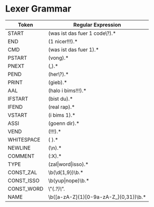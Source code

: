 # Lexer Grammar

|Token|Regular Expression|
|-----|------------------|
|START|(was ist das fuer 1 code\\?).*|
|END|(1 nicer!!!).*|
|CMD|(was ist das fuer 1).*|
|PSTART|(vong).*|
|PNEXT|(,).*|
|PEND|(her\\?).*|
|PRINT|(gieb).*|
|AAL|(halo i bims!!!).*|
|IFSTART|(bist du).*|
|IFEND|(real rap).*|
|VSTART|(i bims 1).*|
|ASSI|(goenn dir).*|
|VEND|(!!!).*|
|WHITESPACE|( ).*|
|NEWLINE|(\n).*|
|COMMENT|(:X).*|
|TYPE|(zal\|word\|isso).*|
|CONST_ZAL|\\b(\\d{1,9})\\b.*|
|CONST_ISSO|\\b(yup\|nope)\\b.*|
|CONST_WORD|\\\"(.*?)\\\".*|
|NAME|\\b([a-zA-Z]{1}[0-9a-zA-Z_]{0,31})\\b.*|